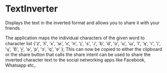 # TextInverter
Displays the text in the inverted format and allows you to share it with your friends

The application maps the individual characters of the given word to character list {'z', 'ʎ', 'x', 'ʍ', 'ʌ', 'n', 'ʇ', 's', 'ɹ', 'b', 'd', 'o', 'u', 'ɯ', 'l', 'ʞ', 'ɾ', 'ᴉ', 'ɥ', 'ƃ', 'ɟ', 'ǝ', 'p', 'ɔ', 'q', 'ɐ' }; This can now be copied to either the clipboard or the share button that calls the share intent can be used to share the inverted character text to the social networking apps like Facebook, Whatsapp etc,.
